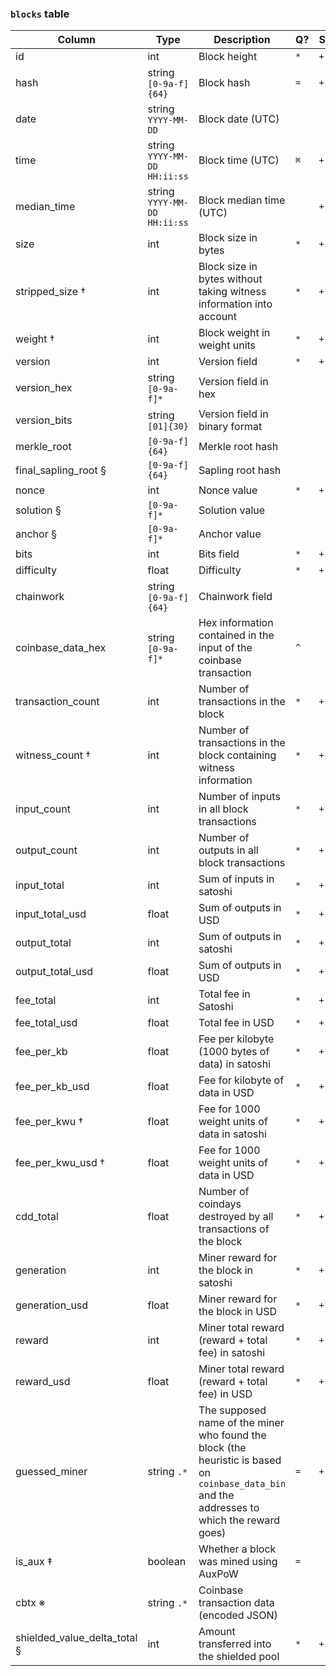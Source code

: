 <h3><a name="link_102"></a> <code>blocks</code> table</h3>

<table>
<thead>
<tr><th>Column</th><th>Type</th><th>Description</th><th>Q?</th><th>S?</th><th>A?</th><th>C?</th></tr>
</thead>
<tbody>
<tr><td>id</td><td>int</td><td>Block height</td><td><code>*</code></td><td><code>+</code></td><td></td><td><code>⌘</code></td></tr>
<tr><td>hash</td><td>string <code>[0-9a-f]{64}</code></td><td>Block hash</td><td><code>=</code></td><td><code>+</code></td><td></td><td></td></tr>
<tr><td>date</td><td>string <code>YYYY-MM-DD</code></td><td>Block date (UTC)</td><td></td><td></td><td><code>⌘</code></td><td></td></tr>
<tr><td>time</td><td>string <code>YYYY-MM-DD HH:ii:ss</code></td><td>Block time (UTC)</td><td><code>⌘</code></td><td><code>+</code></td><td></td><td></td></tr>
<tr><td>median_time</td><td>string <code>YYYY-MM-DD HH:ii:ss</code></td><td>Block median time (UTC)</td><td></td><td><code>+</code></td><td></td><td></td></tr>
<tr><td>size</td><td>int</td><td>Block size in bytes</td><td><code>*</code></td><td><code>+</code></td><td></td><td><code>+</code></td></tr>
<tr><td>stripped_size †</td><td>int</td><td>Block size in bytes without taking witness information into account</td><td><code>*</code></td><td><code>+</code></td><td></td><td><code>+</code></td></tr>
<tr><td>weight †</td><td>int</td><td>Block weight in weight units</td><td><code>*</code></td><td><code>+</code></td><td></td><td><code>+</code></td></tr>
<tr><td>version</td><td>int</td><td>Version field</td><td><code>*</code></td><td><code>+</code></td><td><code>+</code></td><td></td></tr>
<tr><td>version_hex</td><td>string <code>[0-9a-f]*</code></td><td>Version field in hex</td><td></td><td></td><td></td><td></td></tr>
<tr><td>version_bits</td><td>string <code>[01]{30}</code></td><td>Version field in binary format</td><td></td><td></td><td></td><td></td></tr>
<tr><td>merkle_root</td><td><code>[0-9a-f]{64}</code></td><td>Merkle root hash</td><td></td><td></td><td></td><td></td></tr>
<tr><td>final_sapling_root §</td><td><code>[0-9a-f]{64}</code></td><td>Sapling root hash</td><td></td><td></td><td></td><td></td></tr>
<tr><td>nonce</td><td>int</td><td>Nonce value</td><td><code>*</code></td><td><code>+</code></td><td></td><td></td></tr>
<tr><td>solution §</td><td><code>[0-9a-f]*</code></td><td>Solution value</td><td></td><td></td><td></td><td></td></tr>
<tr><td>anchor §</td><td><code>[0-9a-f]*</code></td><td>Anchor value</td><td></td><td></td><td></td><td></td></tr>
<tr><td>bits</td><td>int</td><td>Bits field</td><td><code>*</code></td><td><code>+</code></td><td></td><td></td></tr>
<tr><td>difficulty</td><td>float</td><td>Difficulty</td><td><code>*</code></td><td><code>+</code></td><td></td><td><code>+</code></td></tr>
<tr><td>chainwork</td><td>string <code>[0-9a-f]{64}</code></td><td>Chainwork field</td><td></td><td></td><td></td><td></td></tr>
<tr><td>coinbase_data_hex</td><td>string <code>[0-9a-f]*</code></td><td>Hex information contained in the input of the coinbase transaction</td><td><code>^</code></td><td></td><td></td><td></td></tr>
<tr><td>transaction_count</td><td>int</td><td>Number of transactions in the block</td><td><code>*</code></td><td><code>+</code></td><td></td><td><code>+</code></td></tr>
<tr><td>witness_count †</td><td>int</td><td>Number of transactions in the block containing witness information</td><td><code>*</code></td><td><code>+</code></td><td></td><td><code>+</code></td></tr>
<tr><td>input_count</td><td>int</td><td>Number of inputs in all block transactions</td><td><code>*</code></td><td><code>+</code></td><td></td><td><code>+</code></td></tr>
<tr><td>output_count</td><td>int</td><td>Number of outputs in all block transactions</td><td><code>*</code></td><td><code>+</code></td><td></td><td><code>+</code></td></tr>
<tr><td>input_total</td><td>int</td><td>Sum of inputs in satoshi</td><td><code>*</code></td><td><code>+</code></td><td></td><td><code>+</code></td></tr>
<tr><td>input_total_usd</td><td>float</td><td>Sum of outputs in USD</td><td><code>*</code></td><td><code>+</code></td><td></td><td><code>+</code></td></tr>
<tr><td>output_total</td><td>int</td><td>Sum of outputs in satoshi</td><td><code>*</code></td><td><code>+</code></td><td></td><td><code>+</code></td></tr>
<tr><td>output_total_usd</td><td>float</td><td>Sum of outputs in USD</td><td><code>*</code></td><td><code>+</code></td><td></td><td><code>+</code></td></tr>
<tr><td>fee_total</td><td>int</td><td>Total fee in Satoshi</td><td><code>*</code></td><td><code>+</code></td><td></td><td><code>+</code></td></tr>
<tr><td>fee_total_usd</td><td>float</td><td>Total fee in USD</td><td><code>*</code></td><td><code>+</code></td><td></td><td><code>+</code></td></tr>
<tr><td>fee_per_kb</td><td>float</td><td>Fee per kilobyte (1000 bytes of data) in satoshi</td><td><code>*</code></td><td><code>+</code></td><td></td><td><code>+</code></td></tr>
<tr><td>fee_per_kb_usd</td><td>float</td><td>Fee for kilobyte of data in USD</td><td><code>*</code></td><td><code>+</code></td><td></td><td><code>+</code></td></tr>
<tr><td>fee_per_kwu †</td><td>float</td><td>Fee for 1000 weight units of data in satoshi</td><td><code>*</code></td><td><code>+</code></td><td></td><td><code>+</code></td></tr>
<tr><td>fee_per_kwu_usd †</td><td>float</td><td>Fee for 1000 weight units of data in USD</td><td><code>*</code></td><td><code>+</code></td><td></td><td><code>+</code></td></tr>
<tr><td>cdd_total</td><td>float</td><td>Number of coindays destroyed by all transactions of the block</td><td><code>*</code></td><td><code>+</code></td><td></td><td><code>+</code></td></tr>
<tr><td>generation</td><td>int</td><td>Miner reward for the block in satoshi</td><td><code>*</code></td><td><code>+</code></td><td></td><td><code>+</code></td></tr>
<tr><td>generation_usd</td><td>float</td><td>Miner reward for the block in USD</td><td><code>*</code></td><td><code>+</code></td><td></td><td><code>+</code></td></tr>
<tr><td>reward</td><td>int</td><td>Miner total reward (reward + total fee) in satoshi</td><td><code>*</code></td><td><code>+</code></td><td></td><td><code>+</code></td></tr>
<tr><td>reward_usd</td><td>float</td><td>Miner total reward  (reward + total fee) in USD</td><td><code>*</code></td><td><code>+</code></td><td></td><td><code>+</code></td></tr>
<tr><td>guessed_miner</td><td>string <code>.*</code></td><td>The supposed name of the miner who found the block (the heuristic is based on <code>coinbase_data_bin</code> and the addresses to which the reward goes)</td><td><code>=</code></td><td><code>+</code></td><td><code>+</code></td><td></td></tr>
<tr><td>is_aux ‡</td><td>boolean</td><td>Whether a block was mined using AuxPoW</td><td><code>=</code></td><td></td><td><code>+</code></td><td></td></tr>
<tr><td>cbtx ※</td><td>string <code>.*</code></td><td>Coinbase transaction data (encoded JSON)</td><td></td><td></td><td></td><td></td></tr>
<tr><td>shielded_value_delta_total §</td><td>int</td><td>Amount transferred into the shielded pool</td><td><code>*</code></td><td><code>+</code></td><td></td><td><code>+</code></td></tr>
</tbody>
</table>
